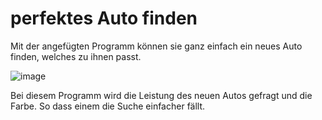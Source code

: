 # perfektes Auto finden

Mit der angefügten Programm können sie ganz einfach ein neues Auto finden, welches zu ihnen passt.

![image](https://user-images.githubusercontent.com/97448789/148772314-2fdca592-97b6-4b67-adfa-cff8d289d6f7.png)

Bei diesem Programm wird die Leistung des neuen Autos gefragt und die Farbe. So dass einem die Suche einfacher fällt.
